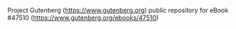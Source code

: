 Project Gutenberg (https://www.gutenberg.org) public repository for eBook #47510 (https://www.gutenberg.org/ebooks/47510)
